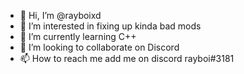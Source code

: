 - 👋 Hi, I’m @rayboixd
- 👀 I’m interested in fixing up kinda bad mods
- 🌱 I’m currently learning C++
- 💞️ I’m looking to collaborate on Discord
- 📫 How to reach me add me on discord rayboi#3181

<!---
rayboixd/rayboixd is a ✨ special ✨ repository because its `README.md` (this file) appears on your GitHub profile.
You can click the Preview link to take a look at your changes.
--->

